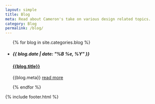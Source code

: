 ```yaml
---
layout: simple
title: Blog
meta: Read about Cameron's take on various design related topics.
category: Blog
permalink: /blog/
---
```


<main >
    <ul class="blog_list">
        {% for blog in site.categories.blog %}            
            <li>
                <a class="fade_in blog_image_thumb" style="background-image: url('{{blog.images}}')" href="{{site.baseurl}}{{blog.url}}"></a>
                <h5 class="header_date font_small">{{ blog.date | date: "%B %e, %Y" }}</h5>
                <a href="{{site.baseurl}}{{blog.url}}">
                    <h4 class="blog_title">{{blog.title}}</h4>
                </a>
                <p class="blog_description">{{blog.meta}} <a href="{{site.baseurl}}{{blog.url}}">read more</a></p>
            </li>
        {% endfor %}
    </ul>
    {% include footer.html %}
</main>